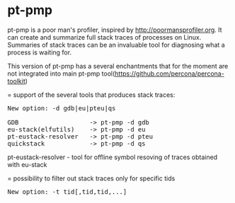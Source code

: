 # pt-pmp

pt-pmp is a poor man's profiler, inspired by <http://poormansprofiler.org>.
It can create and summarize full stack traces of processes on Linux.
Summaries of stack traces can be an invaluable tool for diagnosing what
a process is waiting for.

This version of pt-pmp has a several enchantments that for the moment are not 
integrated into main pt-pmp tool(https://github.com/percona/percona-toolkit)

= support of the several tools that produces stack traces:
<pre>
New option: -d gdb|eu|pteu|qs

GDB                   -> pt-pmp -d gdb 
eu-stack(elfutils)    -> pt-pmp -d eu
pt-eustack-resolver   -> pt-pmp -d pteu
quickstack            -> pt-pmp -d qs
</pre>
pt-eustack-resolver - tool for offline symbol resoving of traces obtained with eu-stack

=  possibility to filter out stack traces only for specific tids
<pre>
New option: -t tid[,tid,tid,...]
</pre>



